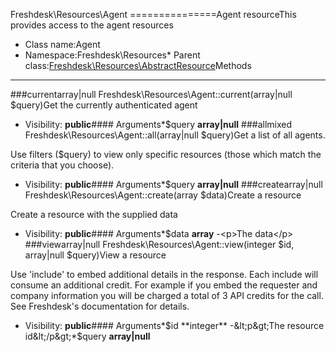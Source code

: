 Freshdesk\Resources\Agent
===============Agent resourceThis provides access to the agent resources
* Class name:Agent
* Namespace:Freshdesk\Resources* Parent class:[Freshdesk\Resources\AbstractResource](Freshdesk-Resources-AbstractResource.md)Methods
-------
###currentarray|null Freshdesk\Resources\Agent::current(array|null $query)Get the currently authenticated agent



* Visibility: **public**#### Arguments*$query **array|null**
###allmixed Freshdesk\Resources\Agent::all(array|null $query)Get a list of all agents.

Use filters ($query) to view only specific resources (those which match the criteria that you choose).

* Visibility: **public**#### Arguments*$query **array|null**
###createarray|null Freshdesk\Resources\Agent::create(array $data)Create a resource

Create a resource with the supplied data

* Visibility: **public**#### Arguments*$data **array** -&lt;p&gt;The data&lt;/p&gt;
###viewarray|null Freshdesk\Resources\Agent::view(integer $id, array|null $query)View a resource

Use 'include' to embed additional details in the response. Each include will consume an additional credit.
For example if you embed the requester and company information you will be charged a total of 3 API credits for the call.
See Freshdesk's documentation for details.

* Visibility: **public**#### Arguments*$id **integer** -&lt;p&gt;The resource id&lt;/p&gt;*$query **array|null**